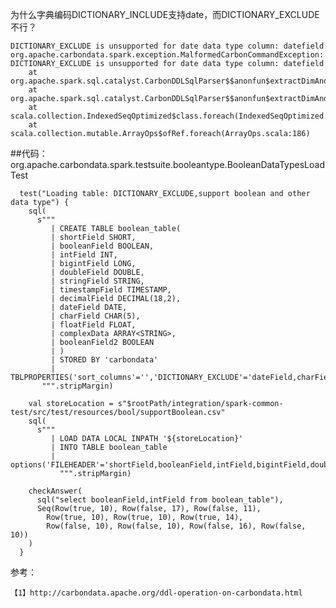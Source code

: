 	
为什么字典编码DICTIONARY_INCLUDE支持date，而DICTIONARY_EXCLUDE不行？
	
	DICTIONARY_EXCLUDE is unsupported for date data type column: datefield
	org.apache.carbondata.spark.exception.MalformedCarbonCommandException: DICTIONARY_EXCLUDE is unsupported for date data type column: datefield
		at org.apache.spark.sql.catalyst.CarbonDDLSqlParser$$anonfun$extractDimAndMsrFields$4.apply(CarbonDDLSqlParser.scala:591)
		at org.apache.spark.sql.catalyst.CarbonDDLSqlParser$$anonfun$extractDimAndMsrFields$4.apply(CarbonDDLSqlParser.scala:576)
		at scala.collection.IndexedSeqOptimized$class.foreach(IndexedSeqOptimized.scala:33)
		at scala.collection.mutable.ArrayOps$ofRef.foreach(ArrayOps.scala:186)


##代码：
org.apache.carbondata.spark.testsuite.booleantype.BooleanDataTypesLoadTest

	  test("Loading table: DICTIONARY_EXCLUDE,support boolean and other data type") {
	    sql(
	      s"""
	         | CREATE TABLE boolean_table(
	         | shortField SHORT,
	         | booleanField BOOLEAN,
	         | intField INT,
	         | bigintField LONG,
	         | doubleField DOUBLE,
	         | stringField STRING,
	         | timestampField TIMESTAMP,
	         | decimalField DECIMAL(18,2),
	         | dateField DATE,
	         | charField CHAR(5),
	         | floatField FLOAT,
	         | complexData ARRAY<STRING>,
	         | booleanField2 BOOLEAN
	         | )
	         | STORED BY 'carbondata'
	         | TBLPROPERTIES('sort_columns'='','DICTIONARY_EXCLUDE'='dateField,charField','TABLE_BLOCKSIZE'='512')
	       """.stripMargin)
	
	    val storeLocation = s"$rootPath/integration/spark-common-test/src/test/resources/bool/supportBoolean.csv"
	    sql(
	      s"""
	         | LOAD DATA LOCAL INPATH '${storeLocation}'
	         | INTO TABLE boolean_table
	         | options('FILEHEADER'='shortField,booleanField,intField,bigintField,doubleField,stringField,timestampField,decimalField,dateField,charField,floatField,complexData,booleanField2')
	           """.stripMargin)
	
	    checkAnswer(
	      sql("select booleanField,intField from boolean_table"),
	      Seq(Row(true, 10), Row(false, 17), Row(false, 11),
	        Row(true, 10), Row(true, 10), Row(true, 14),
	        Row(false, 10), Row(false, 10), Row(false, 16), Row(false, 10))
	    )
	  }

参考：

	【1】http://carbondata.apache.org/ddl-operation-on-carbondata.html